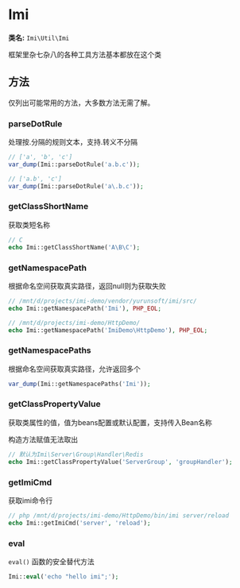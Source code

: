 # Imi

**类名:** `Imi\Util\Imi`

框架里杂七杂八的各种工具方法基本都放在这个类

## 方法

仅列出可能常用的方法，大多数方法无需了解。

### parseDotRule

处理按.分隔的规则文本，支持\.转义不分隔

```php
// ['a', 'b', 'c']
var_dump(Imi::parseDotRule('a.b.c'));

// ['a.b', 'c']
var_dump(Imi::parseDotRule('a\.b.c'));
```

### getClassShortName

获取类短名称

```php
// C
echo Imi::getClassShortName('A\B\C');
```

### getNamespacePath

根据命名空间获取真实路径，返回null则为获取失败

```php
// /mnt/d/projects/imi-demo/vendor/yurunsoft/imi/src/
echo Imi::getNamespacePath('Imi'), PHP_EOL;

// /mnt/d/projects/imi-demo/HttpDemo/
echo Imi::getNamespacePath('ImiDemo\HttpDemo'), PHP_EOL;
```

### getNamespacePaths

根据命名空间获取真实路径，允许返回多个

```php
var_dump(Imi::getNamespacePaths('Imi'));
```

### getClassPropertyValue

获取类属性的值，值为beans配置或默认配置，支持传入Bean名称

构造方法赋值无法取出

```php
// 默认为Imi\Server\Group\Handler\Redis
echo Imi::getClassPropertyValue('ServerGroup', 'groupHandler');
```

### getImiCmd

获取imi命令行

```php
// php /mnt/d/projects/imi-demo/HttpDemo/bin/imi server/reload
echo Imi::getImiCmd('server', 'reload');
```

### eval

`eval()` 函数的安全替代方法

```php
Imi::eval('echo "hello imi";');
```
